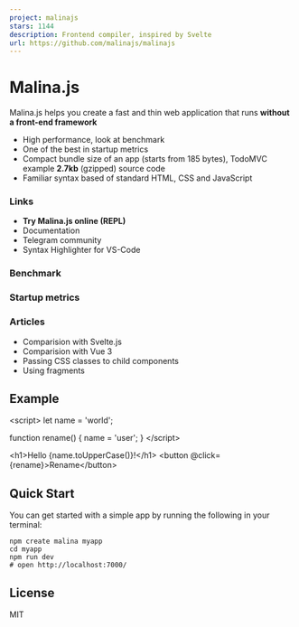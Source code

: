 ```yaml
---
project: malinajs
stars: 1144
description: Frontend compiler, inspired by Svelte
url: https://github.com/malinajs/malinajs
---
```


Malina.js
=========

Malina.js helps you create a fast and thin web application that runs **without a front-end framework**

-   High performance, look at benchmark
-   One of the best in startup metrics
-   Compact bundle size of an app (starts from 185 bytes), TodoMVC example **2.7kb** (gzipped) source code
-   Familiar syntax based of standard HTML, CSS and JavaScript

### Links

-   **Try Malina.js online (REPL)**
-   Documentation
-   Telegram community
-   Syntax Highlighter for VS-Code

### Benchmark

### Startup metrics

### Articles

-   Comparision with Svelte.js
-   Comparision with Vue 3
-   Passing CSS classes to child components
-   Using fragments

Example
-------

<script\>
  let name \= 'world';
    
  function rename() {
    name \= 'user';
  }
</script\>

<h1\>Hello {name.toUpperCase()}!</h1\>
<button @click\={rename}\>Rename</button\>

Quick Start
-----------

You can get started with a simple app by running the following in your terminal:

```
npm create malina myapp
cd myapp
npm run dev
# open http://localhost:7000/
```

License
-------

MIT
